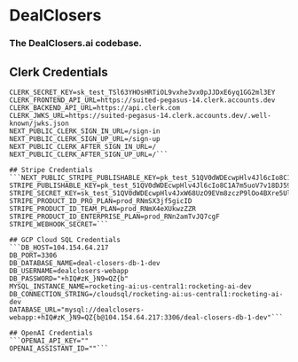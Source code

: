 # DealClosers
### The DealClosers.ai codebase.

## Clerk Credentials
```NEXT_PUBLIC_CLERK_PUBLISHABLE_KEY=pk_test_c3VpdGVkLXBlZ2FzdXMtMTQuY2xlcmsuYWNjb3VudHMuZGV2JA
CLERK_SECRET_KEY=sk_test_TSl63YHOsHRTiOL9vxhe3vx0pJJDxE6yq1GG2ml3EY
CLERK_FRONTEND_API_URL=https://suited-pegasus-14.clerk.accounts.dev
CLERK_BACKEND_API_URL=https://api.clerk.com
CLERK_JWKS_URL=https://suited-pegasus-14.clerk.accounts.dev/.well-known/jwks.json
NEXT_PUBLIC_CLERK_SIGN_IN_URL=/sign-in
NEXT_PUBLIC_CLERK_SIGN_UP_URL=/sign-up
NEXT_PUBLIC_CLERK_AFTER_SIGN_IN_URL=/
NEXT_PUBLIC_CLERK_AFTER_SIGN_UP_URL=/```

## Stripe Credentials
```NEXT_PUBLIC_STRIPE_PUBLISHABLE_KEY=pk_test_51QV0dWDEcwpHlv4Jl6cIo8C1A7m5uoV7v18DJ59sIZQjVcKoO3BIWhoGMWHazGn7dOG3sKGuqewLX4qxSG9OiFHK00LTAwB2pw
STRIPE_PUBLISHABLE_KEY=pk_test_51QV0dWDEcwpHlv4Jl6cIo8C1A7m5uoV7v18DJ59sIZQjVcKoO3BIWhoGMWHazGn7dOG3sKGuqewLX4qxSG9OiFHK00LTAwB2pw
STRIPE_SECRET_KEY=sk_test_51QV0dWDEcwpHlv4JxW68UzO9EVm8zczP9lOo4BXre5UlSuU9Mp3bLHp77tgmGgnncNpc7xOW2TNQn3o6EEbGVwWs00bpuuLPt0
STRIPE_PRODUCT_ID_PRO_PLAN=prod_RNmSX3jf5gicID
STRIPE_PRODUCT_ID_TEAM_PLAN=prod_RNmX4eXUkwzZZR
STRIPE_PRODUCT_ID_ENTERPRISE_PLAN=prod_RNn2amTvJQ7cgF
STRIPE_WEBHOOK_SECRET=```

## GCP Cloud SQL Credentials
```DB_HOST=104.154.64.217
DB_PORT=3306
DB_DATABASE_NAME=deal-closers-db-1-dev
DB_USERNAME=dealclosers-webapp
DB_PASSWORD="+hIQ#zK_}N9=QZ{b"
MYSQL_INSTANCE_NAME=rocketing-ai:us-central1:rocketing-ai-dev
DB_CONNECTION_STRING=/cloudsql/rocketing-ai:us-central1:rocketing-ai-dev
DATABASE_URL="mysql://dealclosers-webapp:+hIQ#zK_}N9=QZ{b@104.154.64.217:3306/deal-closers-db-1-dev"```

## OpenAI Credentials
```OPENAI_API_KEY=""
OPENAI_ASSISTANT_ID=""```

